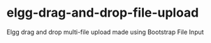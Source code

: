 # elgg-drag-and-drop-file-upload
Elgg drag and drop multi-file upload made using Bootstrap File Input
